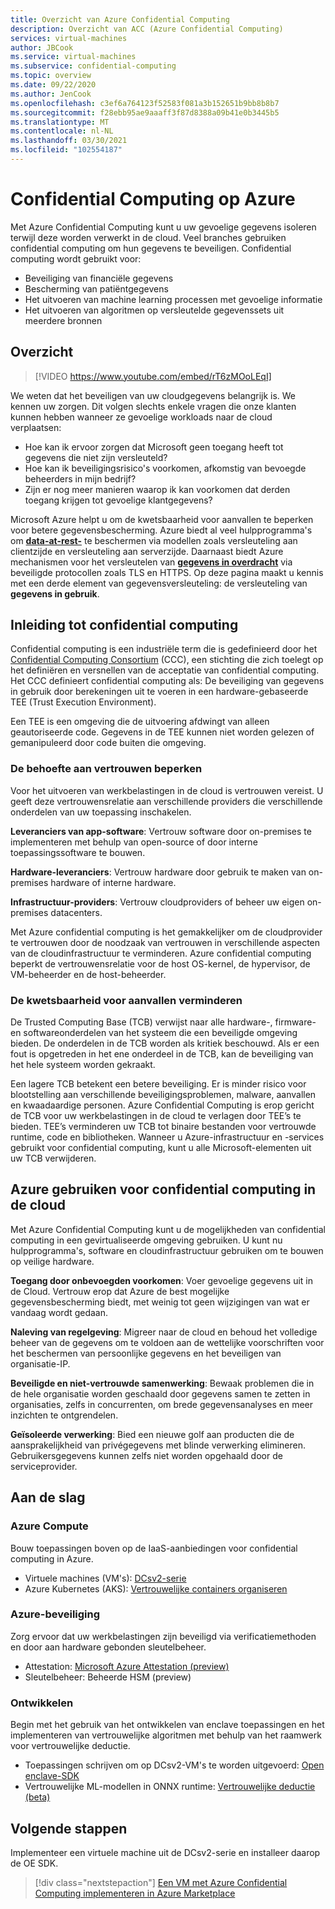 ```yaml
---
title: Overzicht van Azure Confidential Computing
description: Overzicht van ACC (Azure Confidential Computing)
services: virtual-machines
author: JBCook
ms.service: virtual-machines
ms.subservice: confidential-computing
ms.topic: overview
ms.date: 09/22/2020
ms.author: JenCook
ms.openlocfilehash: c3ef6a764123f52583f081a3b152651b9bb8b8b7
ms.sourcegitcommit: f28ebb95ae9aaaff3f87d8388a09b41e0b3445b5
ms.translationtype: MT
ms.contentlocale: nl-NL
ms.lasthandoff: 03/30/2021
ms.locfileid: "102554187"
---
```

# <a name="confidential-computing-on-azure"></a>Confidential Computing op Azure

Met Azure Confidential Computing kunt u uw gevoelige gegevens isoleren terwijl deze worden verwerkt in de cloud. Veel branches gebruiken confidential computing om hun gegevens te beveiligen. Confidential computing wordt gebruikt voor:

- Beveiliging van financiële gegevens
- Bescherming van patiëntgegevens
- Het uitvoeren van machine learning processen met gevoelige informatie
- Het uitvoeren van algoritmen op versleutelde gegevenssets uit meerdere bronnen


## <a name="overview"></a>Overzicht
<p><p>


> [!VIDEO https://www.youtube.com/embed/rT6zMOoLEqI]

We weten dat het beveiligen van uw cloudgegevens belangrijk is. We kennen uw zorgen. Dit volgen slechts enkele vragen die onze klanten kunnen hebben wanneer ze gevoelige workloads naar de cloud verplaatsen: 

- Hoe kan ik ervoor zorgen dat Microsoft geen toegang heeft tot gegevens die niet zijn versleuteld?
- Hoe kan ik beveiligingsrisico's voorkomen, afkomstig van bevoegde beheerders in mijn bedrijf?
- Zijn er nog meer manieren waarop ik kan voorkomen dat derden toegang krijgen tot gevoelige klantgegevens?

Microsoft Azure helpt u om de kwetsbaarheid voor aanvallen te beperken voor betere gegevensbescherming. Azure biedt al veel hulpprogramma's om [**data-at-rest-**](../security/fundamentals/encryption-atrest.md) te beschermen via modellen zoals versleuteling aan clientzijde en versleuteling aan serverzijde. Daarnaast biedt Azure mechanismen voor het versleutelen van [**gegevens in overdracht**](../security/fundamentals/data-encryption-best-practices.md#protect-data-in-transit) via beveiligde protocollen zoals TLS en HTTPS. Op deze pagina maakt u kennis met een derde element van gegevensversleuteling: de versleuteling van **gegevens in gebruik**.

## <a name="introduction-to-confidential-computing"></a>Inleiding tot confidential computing 

Confidential computing is een industriële term die is gedefinieerd door het [Confidential Computing Consortium](https://confidentialcomputing.io/) (CCC), een stichting die zich toelegt op het definiëren en versnellen van de acceptatie van confidential computing. Het CCC definieert confidential computing als: De beveiliging van gegevens in gebruik door berekeningen uit te voeren in een hardware-gebaseerde TEE (Trust Execution Environment).

Een TEE is een omgeving die de uitvoering afdwingt van alleen geautoriseerde code. Gegevens in de TEE kunnen niet worden gelezen of gemanipuleerd door code buiten die omgeving. 

### <a name="lessen-the-need-for-trust"></a>De behoefte aan vertrouwen beperken
Voor het uitvoeren van werkbelastingen in de cloud is vertrouwen vereist. U geeft deze vertrouwensrelatie aan verschillende providers die verschillende onderdelen van uw toepassing inschakelen.


**Leveranciers van app-software**: Vertrouw software door on-premises te implementeren met behulp van open-source of door interne toepassingssoftware te bouwen.

**Hardware-leveranciers**: Vertrouw hardware door gebruik te maken van on-premises hardware of interne hardware. 

**Infrastructuur-providers**: Vertrouw cloudproviders of beheer uw eigen on-premises datacenters.


Met Azure confidential computing is het gemakkelijker om de cloudprovider te vertrouwen door de noodzaak van vertrouwen in verschillende aspecten van de cloudinfrastructuur te verminderen. Azure confidential computing beperkt de vertrouwensrelatie voor de host OS-kernel, de hypervisor, de VM-beheerder en de host-beheerder.

### <a name="reducing-the-attack-surface"></a>De kwetsbaarheid voor aanvallen verminderen
De Trusted Computing Base (TCB) verwijst naar alle hardware-, firmware- en softwareonderdelen van het systeem die een beveiligde omgeving bieden. De onderdelen in de TCB worden als kritiek beschouwd. Als er een fout is opgetreden in het ene onderdeel in de TCB, kan de beveiliging van het hele systeem worden gekraakt. 

Een lagere TCB betekent een betere beveiliging. Er is minder risico voor blootstelling aan verschillende beveiligingsproblemen, malware, aanvallen en kwaadaardige personen. Azure Confidential Computing is erop gericht de TCB voor uw werkbelastingen in de cloud te verlagen door TEE’s te bieden. TEE’s verminderen uw TCB tot binaire bestanden voor vertrouwde runtime, code en bibliotheken. Wanneer u Azure-infrastructuur en -services gebruikt voor confidential computing, kunt u alle Microsoft-elementen uit uw TCB verwijderen.


## <a name="using-azure-for-cloud-based-confidential-computing"></a>Azure gebruiken voor confidential computing in de cloud<a id="cc-on-azure"></a>

Met Azure Confidential Computing kunt u de mogelijkheden van confidential computing in een gevirtualiseerde omgeving gebruiken. U kunt nu hulpprogramma's, software en cloudinfrastructuur gebruiken om te bouwen op veilige hardware.  

**Toegang door onbevoegden voorkomen**: Voer gevoelige gegevens uit in de Cloud. Vertrouw erop dat Azure de best mogelijke gegevensbescherming biedt, met weinig tot geen wijzigingen van wat er vandaag wordt gedaan.

**Naleving van regelgeving**: Migreer naar de cloud en behoud het volledige beheer van de gegevens om te voldoen aan de wettelijke voorschriften voor het beschermen van persoonlijke gegevens en het beveiligen van organisatie-IP.

**Beveiligde en niet-vertrouwde samenwerking**: Bewaak problemen die in de hele organisatie worden geschaald door gegevens samen te zetten in organisaties, zelfs in concurrenten, om brede gegevensanalyses en meer inzichten te ontgrendelen.

**Geïsoleerde verwerking**: Bied een nieuwe golf aan producten die de aansprakelijkheid van privégegevens met blinde verwerking elimineren. Gebruikersgegevens kunnen zelfs niet worden opgehaald door de serviceprovider. 

## <a name="get-started"></a>Aan de slag
### <a name="azure-compute"></a>Azure Compute
Bouw toepassingen boven op de IaaS-aanbiedingen voor confidential computing in Azure.
- Virtuele machines (VM's): [DCsv2-serie](confidential-computing-enclaves.md)
- Azure Kubernetes (AKS): [Vertrouwelijke containers organiseren](confidential-nodes-aks-overview.md)

### <a name="azure-security"></a>Azure-beveiliging 
Zorg ervoor dat uw werkbelastingen zijn beveiligd via verificatiemethoden en door aan hardware gebonden sleutelbeheer. 
- Attestation: [Microsoft Azure Attestation (preview)](../attestation/overview.md)
- Sleutelbeheer: Beheerde HSM (preview)

### <a name="develop"></a>Ontwikkelen
Begin met het gebruik van het ontwikkelen van enclave toepassingen en het implementeren van vertrouwelijke algoritmen met behulp van het raamwerk voor vertrouwelijke deductie.
- Toepassingen schrijven om op DCsv2-VM's te worden uitgevoerd: [Open enclave-SDK](https://github.com/openenclave/openenclave)
- Vertrouwelijke ML-modellen in ONNX runtime: [Vertrouwelijke deductie (beta)](https://aka.ms/confidentialinference)

## <a name="next-steps"></a>Volgende stappen

Implementeer een virtuele machine uit de DCsv2-serie en installeer daarop de OE SDK.

> [!div class="nextstepaction"]
> [Een VM met Azure Confidential Computing implementeren in Azure Marketplace](quick-create-marketplace.md)